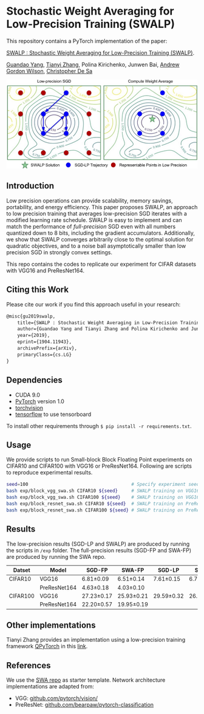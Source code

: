 # Stochastic Weight Averaging for Low-Precision Training (SWALP)

This repository contains a PyTorch implementation of the paper:

[SWALP : Stochastic Weight Averaging for Low-Precision Training (SWALP)](https://arxiv.org/abs/1904.11943).

[Guandao Yang](http://www.guandaoyang.com),
[Tianyi Zhang](https://scholar.google.com/citations?hl=en&view_op=list_works&gmla=AJsN-F5oL2dqrt5Dli21O3seTVse8viKdodY4EQrZp8EV0BUpG5s1brVEPMWVunGQizs0Lltdmn5cPooQHA77vDxymqIITnUUL-GRlYglybFcTnDURbvEss&user=OI0HSa0AAAAJ#),
Polina Kirichenko, Junwen Bai,
[Andrew Gordon Wilson](https://people.orie.cornell.edu/andrew/),
[Christopher De Sa](http://www.cs.cornell.edu/~cdesa/)

![swalp-image](assets/swalp.jpg)

## Introduction

Low precision operations can provide scalability, memory savings, portability, and energy efficiency.
This paper proposes SWALP, an approach to low precision training that averages low-precision SGD iterates with a modified learning rate schedule.
SWALP is easy to implement and can match the performance of *full-precision* SGD even with all numbers quantized down to 8 bits, including the gradient accumulators.
Additionally, we show that SWALP converges arbitrarily close to the optimal solution for quadratic objectives, and to a noise ball asymptotically smaller than low precision SGD in strongly convex settings.

This repo contains the codes to replicate our experiment for CIFAR datasets with VGG16 and PreResNet164.

## Citing this Work
Please cite our work if you find this approach useful in your research:
```latex
@misc{gu2019swalp,
    title={SWALP : Stochastic Weight Averaging in Low-Precision Training},
    author={Guandao Yang and Tianyi Zhang and Polina Kirichenko and Junwen Bai and Andrew Gordon Wilson and Christopher De Sa},
    year={2019},
    eprint={1904.11943},
    archivePrefix={arXiv},
    primaryClass={cs.LG}
}
```

## Dependencies
* CUDA 9.0
* [PyTorch](http://pytorch.org/) version 1.0
* [torchvision](https://github.com/pytorch/vision/)
* [tensorflow](https://www.tensorflow.org/) to use tensorboard

To install other requirements through `$ pip install -r requirements.txt`.

## Usage

We provide scripts to run Small-block Block Floating Point experiments on CIFAR10 and CIFAR100 with VGG16 or PreResNet164.
Following are scripts to reproduce experimental results.

```bash
seed=100                                      # Specify experiment seed.
bash exp/block_vgg_swa.sh CIFAR10 ${seed}     # SWALP training on VGG16 with Small-block BFP in CIFAR10
bash exp/block_vgg_swa.sh CIFAR100 ${seed}    # SWALP training on VGG16 with Small-block BFP in CIFAR100
bash exp/block_resnet_swa.sh CIFAR10 ${seed}  # SWALP training on PreResNet164 with Small-block BFP in CIFAR10
bash exp/block_resnet_swa.sh CIFAR100 ${seed} # SWALP training on PreResNet164 with Small-block BFP in CIFAR100
```

## Results

The low-precision results (SGD-LP and SWALP) are produced by running the scripts in `/exp` folder.
The full-precision results (SGD-FP and SWA-FP) are produced by running the SWA repo.

| Datset   | Model        | SGD-FP     | SWA-FP     | SGD-LP     | SWALP      |
|----------|--------------|------------|------------|------------|------------|
| CIFAR10  | VGG16        | 6.81±0.09  | 6.51±0.14  | 7.61±0.15  | 6.70±0.12  |
|          | PreResNet164 | 4.63±0.18  | 4.03±0.10  |            |            |
| CIFAR100 | VGG16        | 27.23±0.17 | 25.93±0.21 | 29.59±0.32 | 26.65±0.29 |
|          | PreResNet164 | 22.20±0.57 | 19.95±0.19 |            |            |

## Other implementations

Tianyi Zhang provides an implementation using a low-precision training framework [QPyTorch](https://github.com/Tiiiger/QPyTorch) in this [link](https://github.com/Tiiiger/QPyTorch/tree/master/examples/SWALP).

## References
We use the [SWA repo](https://github.com/timgaripov/swa/) as starter template.
Network architecture implementations are adapted from:
* VGG: [github.com/pytorch/vision/](https://github.com/pytorch/vision/)
* PreResNet: [github.com/bearpaw/pytorch-classification](https://github.com/bearpaw/pytorch-classification)
